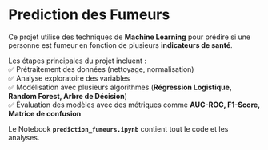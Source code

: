 # Prediction des Fumeurs
Ce projet utilise des techniques de **Machine Learning** pour prédire si une personne est fumeur en fonction de plusieurs **indicateurs de santé**.  

Les étapes principales du projet incluent :  
✅ Prétraitement des données (nettoyage, normalisation)  
✅ Analyse exploratoire des variables  
✅ Modélisation avec plusieurs algorithmes (**Régression Logistique, Random Forest, Arbre de Décision**)  
✅ Évaluation des modèles avec des métriques comme **AUC-ROC, F1-Score, Matrice de confusion**  

Le Notebook **`prediction_fumeurs.ipynb`** contient tout le code et les analyses.  
